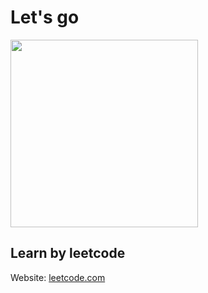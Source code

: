<h1>Let's go</h1>

<img src = "https://encrypted-tbn0.gstatic.com/images?q=tbn%3AANd9GcSUaAgJtdRpiUhSt4aqNLQ4IXNZ1NaGxYqRAh51P2LBqxGwxFbT&usqp=CAU"
style = "width:300px; height:300px;"/>

<h2>Learn by leetcode</h2>

  <p>Website: <a href = "https://leetcode.com">leetcode.com</a></p>
